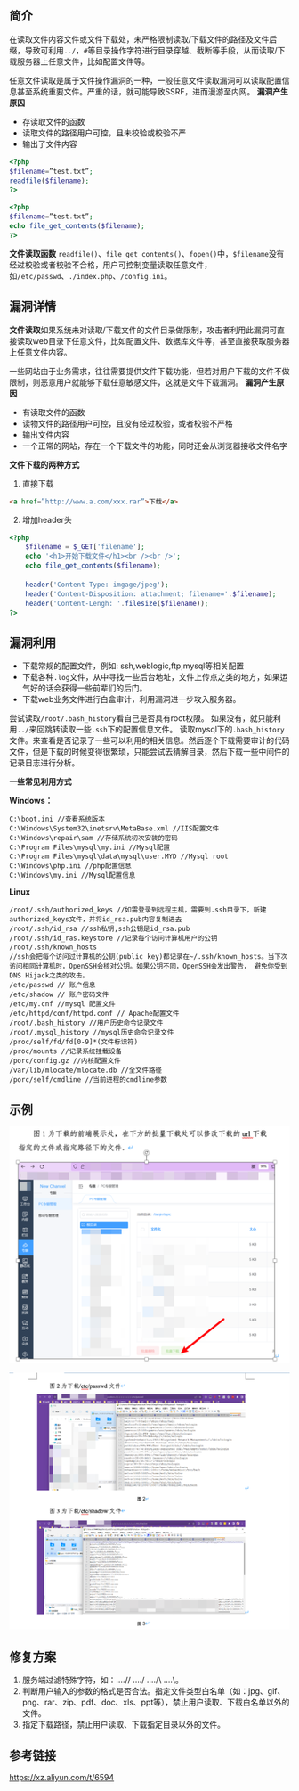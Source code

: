 ## 简介

在读取文件内容文件或文件下载处，未严格限制读取/下载文件的路径及文件后缀，导致可利用`../`，`#`等目录操作字符进行目录穿越、截断等手段，从而读取/下载服务器上任意文件，比如配置文件等。

任意文件读取是属于文件操作漏洞的一种，一般任意文件读取漏洞可以读取配置信息甚至系统重要文件。严重的话，就可能导致SSRF，进而漫游至内网。
 **漏洞产生原因**

- 存读取文件的函数
- 读取文件的路径用户可控，且未校验或校验不严
- 输出了文件内容

```php
<?php
$filename=”test.txt”;
readfile($filename);
?>
```

```php
<?php
$filename=”test.txt”;
echo file_get_contents($filename);
?>
```

**文件读取函数**
 `readfile()`、`file_get_contents()`、`fopen()`中，`$filename`没有经过校验或者校验不合格，用户可控制变量读取任意文件，如`/etc/passwd`、`./index.php`、`/config.ini`。

## 漏洞详情

**文件读取**如果系统未对读取/下载文件的文件目录做限制，攻击者利用此漏洞可直接读取web目录下任意文件，比如配置文件、数据库文件等，甚至直接获取服务器上任意文件内容。

一些网站由于业务需求，往往需要提供文件下载功能，但若对用户下载的文件不做限制，则恶意用户就能够下载任意敏感文件，这就是文件下载漏洞。
 **漏洞产生原因**

- 有读取文件的函数
- 读物文件的路径用户可控，且没有经过校验，或者校验不严格
- 输出文件内容
- 一个正常的网站，存在一个下载文件的功能，同时还会从浏览器接收文件名字

**文件下载的两种方式**

1. 直接下载

```html
<a href=”http://www.a.com/xxx.rar”>下载</a>
```

2. 增加header头

```php
<?php
    $filename = $_GET['filename'];
    echo '<h1>开始下载文件</h1><br /><br />';
    echo file_get_contents($filename);

    header('Content-Type: imgage/jpeg');
    header('Content-Disposition: attachment; filename='.$filename);
    header('Content-Lengh: '.filesize($filename));
?>
```

## 漏洞利用

- 下载常规的配置文件，例如: ssh,weblogic,ftp,mysql等相关配置
- 下载各种`.log`文件，从中寻找一些后台地址，文件上传点之类的地方，如果运气好的话会获得一些前辈们的后门。
- 下载web业务文件进行白盒审计，利用漏洞进一步攻入服务器。

尝试读取`/root/.bash_history`看自己是否具有root权限。
 如果没有，就只能利用`../`来回跳转读取一些`.ssh`下的配置信息文件。
 读取mysql下的`.bash_history`文件。来查看是否记录了一些可以利用的相关信息。然后逐个下载需要审计的代码文件，但是下载的时候变得很繁琐，只能尝试去猜解目录，然后下载一些中间件的记录日志进行分析。

**一些常见利用方式**

**Windows：**

```text
C:\boot.ini //查看系统版本
C:\Windows\System32\inetsrv\MetaBase.xml //IIS配置文件
C:\Windows\repair\sam //存储系统初次安装的密码
C:\Program Files\mysql\my.ini //Mysql配置
C:\Program Files\mysql\data\mysql\user.MYD //Mysql root
C:\Windows\php.ini //php配置信息
C:\Windows\my.ini //Mysql配置信息
```

**Linux**

```text
/root/.ssh/authorized_keys //如需登录到远程主机，需要到.ssh目录下，新建authorized_keys文件，并将id_rsa.pub内容复制进去
/root/.ssh/id_rsa //ssh私钥,ssh公钥是id_rsa.pub
/root/.ssh/id_ras.keystore //记录每个访问计算机用户的公钥
/root/.ssh/known_hosts
//ssh会把每个访问过计算机的公钥(public key)都记录在~/.ssh/known_hosts。当下次访问相同计算机时，OpenSSH会核对公钥。如果公钥不同，OpenSSH会发出警告， 避免你受到DNS Hijack之类的攻击。
/etc/passwd // 账户信息
/etc/shadow // 账户密码文件
/etc/my.cnf //mysql 配置文件
/etc/httpd/conf/httpd.conf // Apache配置文件
/root/.bash_history //用户历史命令记录文件
/root/.mysql_history //mysql历史命令记录文件
/proc/self/fd/fd[0-9]*(文件标识符)
/proc/mounts //记录系统挂载设备
/porc/config.gz //内核配置文件
/var/lib/mlocate/mlocate.db //全文件路径
/porc/self/cmdline //当前进程的cmdline参数
```

## 示例

![image-20230613181609971](03.文件读取.assets/image-20230613181609971-6651371.png)



![image-20230613181721784](03.文件读取.assets/image-20230613181721784.png)

## 修复方案

1. 服务端过滤特殊字符，如：….// ….\/ …./\ ….\\。
2. 判断用户输入的参数的格式是否合法。指定文件类型白名单（如：jpg、gif、png、rar、zip、pdf、doc、xls、ppt等），禁止用户读取、下载白名单以外的文件。
3. 指定下载路径，禁止用户读取、下载指定目录以外的文件。

## 参考链接

https://xz.aliyun.com/t/6594

